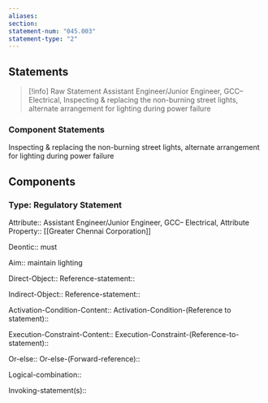 ```yaml
---
aliases: 
section: 
statement-num: "045.003"
statement-type: "2"
---
```

## Statements 
> [!info] Raw Statement
> Assistant Engineer/Junior Engineer, GCC– Electrical, Inspecting & replacing the non-burning street lights, alternate arrangement for lighting during power failure 
> 

### Component Statements

Inspecting & replacing the non-burning street lights, alternate arrangement for lighting during power failure 
## Components
### Type: Regulatory Statement
Attribute:: Assistant Engineer/Junior Engineer, GCC– Electrical,
	Attribute Property:: [[Greater Chennai Corporation]]

Deontic:: must

Aim:: maintain lighting 

Direct-Object::
	Reference-statement::

Indirect-Object::
	Reference-statement::

Activation-Condition-Content::
	Activation-Condition-(Reference to statement)::

Execution-Constraint-Content::
	Execution-Constraint-(Reference-to-statement)::

Or-else::
	Or-else-(Forward-reference)::

Logical-combination::

Invoking-statement(s)::